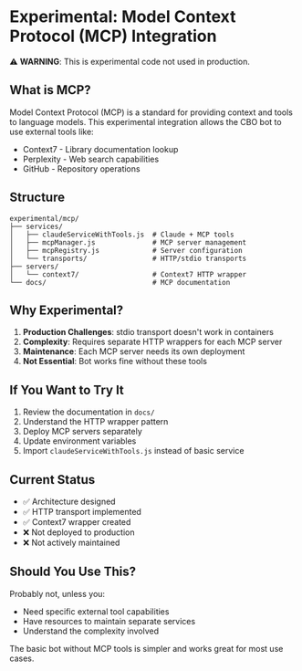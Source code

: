 # Experimental: Model Context Protocol (MCP) Integration

⚠️ **WARNING**: This is experimental code not used in production.

## What is MCP?

Model Context Protocol (MCP) is a standard for providing context and tools to language models. This experimental integration allows the CBO bot to use external tools like:

- Context7 - Library documentation lookup
- Perplexity - Web search capabilities
- GitHub - Repository operations

## Structure

```
experimental/mcp/
├── services/
│   ├── claudeServiceWithTools.js  # Claude + MCP tools
│   ├── mcpManager.js              # MCP server management
│   ├── mcpRegistry.js             # Server configuration
│   └── transports/                # HTTP/stdio transports
├── servers/
│   └── context7/                  # Context7 HTTP wrapper
└── docs/                          # MCP documentation
```

## Why Experimental?

1. **Production Challenges**: stdio transport doesn't work in containers
2. **Complexity**: Requires separate HTTP wrappers for each MCP server
3. **Maintenance**: Each MCP server needs its own deployment
4. **Not Essential**: Bot works fine without these tools

## If You Want to Try It

1. Review the documentation in `docs/`
2. Understand the HTTP wrapper pattern
3. Deploy MCP servers separately
4. Update environment variables
5. Import `claudeServiceWithTools.js` instead of basic service

## Current Status

- ✅ Architecture designed
- ✅ HTTP transport implemented
- ✅ Context7 wrapper created
- ❌ Not deployed to production
- ❌ Not actively maintained

## Should You Use This?

Probably not, unless you:
- Need specific external tool capabilities
- Have resources to maintain separate services
- Understand the complexity involved

The basic bot without MCP tools is simpler and works great for most use cases.